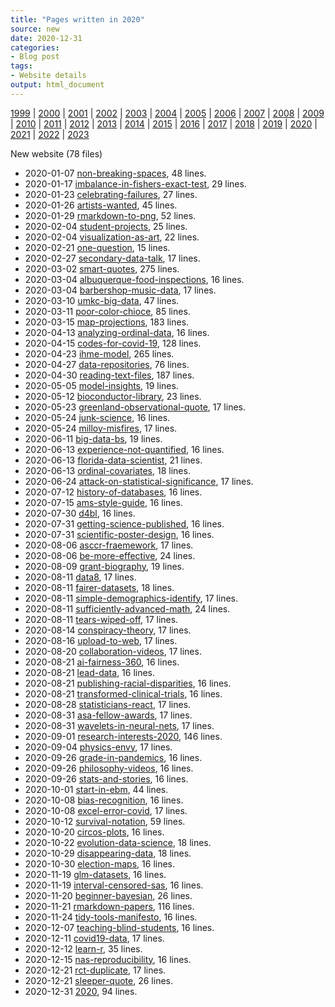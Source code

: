 ```yaml
---
title: "Pages written in 2020"
source: new
date: 2020-12-31
categories:
- Blog post
tags:
- Website details
output: html_document
---
```

 
[1999](http://new.pmean.com/1999/) | [2000](http://new.pmean.com/2000/) | [2001](http://new.pmean.com/2001/) | [2002](http://new.pmean.com/2002/) | [2003](http://new.pmean.com/2003/) | [2004](http://new.pmean.com/2004/) | [2005](http://new.pmean.com/2005/) | [2006](http://new.pmean.com/2006/) | [2007](http://new.pmean.com/2007/) | [2008](http://new.pmean.com/2008/) | [2009](http://new.pmean.com/2009/) | [2010](http://new.pmean.com/2010/) | [2011](http://new.pmean.com/2011/) | [2012](http://new.pmean.com/2012/) | [2013](http://new.pmean.com/2013/) | [2014](http://new.pmean.com/2014/) | [2015](http://new.pmean.com/2015/) | [2016](http://new.pmean.com/2016/) | [2017](http://new.pmean.com/2017/) | [2018](http://new.pmean.com/2018/) | [2019](http://new.pmean.com/2019/) | [2020](http://new.pmean.com/2020/) | [2021](http://new.pmean.com/2021/) | [2022](http://new.pmean.com/2022/) | [2023](http://new.pmean.com/2023/)
 
New website (78 files)
 
+ 2020-01-07 [non-breaking-spaces](http://new.pmean.com/non-breaking-spaces/),  48 lines.  
+ 2020-01-17 [imbalance-in-fishers-exact-test](http://new.pmean.com/imbalance-in-fishers-exact-test/),  29 lines.  
+ 2020-01-23 [celebrating-failures](http://new.pmean.com/celebrating-failures/),  27 lines.  
+ 2020-01-26 [artists-wanted](http://new.pmean.com/artists-wanted/),  45 lines.  
+ 2020-01-29 [rmarkdown-to-png](http://new.pmean.com/rmarkdown-to-png/),  52 lines.  
+ 2020-02-04 [student-projects](http://new.pmean.com/student-projects/),  25 lines.  
+ 2020-02-04 [visualization-as-art](http://new.pmean.com/visualization-as-art/),  22 lines.  
+ 2020-02-21 [one-question](http://new.pmean.com/one-question/),  15 lines.  
+ 2020-02-27 [secondary-data-talk](http://new.pmean.com/secondary-data-talk/),  17 lines.  
+ 2020-03-02 [smart-quotes](http://new.pmean.com/smart-quotes/),  275 lines.  
+ 2020-03-04 [albuquerque-food-inspections](http://new.pmean.com/albuquerque-food-inspections/),  16 lines.  
+ 2020-03-04 [barbershop-music-data](http://new.pmean.com/barbershop-music-data/),  17 lines.  
+ 2020-03-10 [umkc-big-data](http://new.pmean.com/umkc-big-data/),  47 lines.  
+ 2020-03-11 [poor-color-chioce](http://new.pmean.com/poor-color-chioce/),  85 lines.  
+ 2020-03-15 [map-projections](http://new.pmean.com/map-projections/),  183 lines.  
+ 2020-04-13 [analyzing-ordinal-data](http://new.pmean.com/analyzing-ordinal-data/),  16 lines.  
+ 2020-04-15 [codes-for-covid-19](http://new.pmean.com/codes-for-covid-19/),  128 lines.  
+ 2020-04-23 [ihme-model](http://new.pmean.com/ihme-model/),  265 lines.  
+ 2020-04-27 [data-repositories](http://new.pmean.com/data-repositories/),  76 lines.  
+ 2020-04-30 [reading-text-files](http://new.pmean.com/reading-text-files/),  187 lines.  
+ 2020-05-05 [model-insights](http://new.pmean.com/model-insights/),  19 lines.  
+ 2020-05-12 [bioconductor-library](http://new.pmean.com/bioconductor-library/),  23 lines.  
+ 2020-05-23 [greenland-observational-quote](http://new.pmean.com/greenland-observational-quote/),  17 lines.  
+ 2020-05-24 [junk-science](http://new.pmean.com/junk-science/),  16 lines.  
+ 2020-05-24 [milloy-misfires](http://new.pmean.com/milloy-misfires/),  17 lines.  
+ 2020-06-11 [big-data-bs](http://new.pmean.com/big-data-bs/),  19 lines.  
+ 2020-06-13 [experience-not-quantified](http://new.pmean.com/experience-not-quantified/),  16 lines.  
+ 2020-06-13 [florida-data-scientist](http://new.pmean.com/florida-data-scientist/),  21 lines.  
+ 2020-06-13 [ordinal-covariates](http://new.pmean.com/ordinal-covariates/),  18 lines.  
+ 2020-06-24 [attack-on-statistical-significance](http://new.pmean.com/attack-on-statistical-significance/),  17 lines.  
+ 2020-07-12 [history-of-databases](http://new.pmean.com/history-of-databases/),  16 lines.  
+ 2020-07-15 [ams-style-guide](http://new.pmean.com/ams-style-guide/),  16 lines.  
+ 2020-07-30 [d4bl](http://new.pmean.com/d4bl/),  16 lines.  
+ 2020-07-31 [getting-science-published](http://new.pmean.com/getting-science-published/),  16 lines.  
+ 2020-07-31 [scientific-poster-design](http://new.pmean.com/scientific-poster-design/),  16 lines.  
+ 2020-08-06 [asccr-fraemework](http://new.pmean.com/asccr-fraemework/),  17 lines.  
+ 2020-08-06 [be-more-effective](http://new.pmean.com/be-more-effective/),  24 lines.  
+ 2020-08-09 [grant-biography](http://new.pmean.com/grant-biography/),  19 lines.  
+ 2020-08-11 [data8](http://new.pmean.com/data8/),  17 lines.  
+ 2020-08-11 [fairer-datasets](http://new.pmean.com/fairer-datasets/),  18 lines.  
+ 2020-08-11 [simple-demographics-identify](http://new.pmean.com/simple-demographics-identify/),  17 lines.  
+ 2020-08-11 [sufficiently-advanced-math](http://new.pmean.com/sufficiently-advanced-math/),  24 lines.  
+ 2020-08-11 [tears-wiped-off](http://new.pmean.com/tears-wiped-off/),  17 lines.  
+ 2020-08-14 [conspiracy-theory](http://new.pmean.com/conspiracy-theory/),  17 lines.  
+ 2020-08-16 [upload-to-web](http://new.pmean.com/upload-to-web/),  17 lines.  
+ 2020-08-20 [collaboration-videos](http://new.pmean.com/collaboration-videos/),  17 lines.  
+ 2020-08-21 [ai-fairness-360](http://new.pmean.com/ai-fairness-360/),  16 lines.  
+ 2020-08-21 [lead-data](http://new.pmean.com/lead-data/),  16 lines.  
+ 2020-08-21 [publishing-racial-disparities](http://new.pmean.com/publishing-racial-disparities/),  16 lines.  
+ 2020-08-21 [transformed-clinical-trials](http://new.pmean.com/transformed-clinical-trials/),  16 lines.  
+ 2020-08-28 [statisticians-react](http://new.pmean.com/statisticians-react/),  17 lines.  
+ 2020-08-31 [asa-fellow-awards](http://new.pmean.com/asa-fellow-awards/),  17 lines.  
+ 2020-08-31 [wavelets-in-neural-nets](http://new.pmean.com/wavelets-in-neural-nets/),  17 lines.  
+ 2020-09-01 [research-interests-2020](http://new.pmean.com/research-interests-2020/),  146 lines.  
+ 2020-09-04 [physics-envy](http://new.pmean.com/physics-envy/),  17 lines.  
+ 2020-09-26 [grade-in-pandemics](http://new.pmean.com/grade-in-pandemics/),  16 lines.  
+ 2020-09-26 [philosophy-videos](http://new.pmean.com/philosophy-videos/),  16 lines.  
+ 2020-09-26 [stats-and-stories](http://new.pmean.com/stats-and-stories/),  16 lines.  
+ 2020-10-01 [start-in-ebm](http://new.pmean.com/start-in-ebm/),  44 lines.  
+ 2020-10-08 [bias-recognition](http://new.pmean.com/bias-recognition/),  16 lines.  
+ 2020-10-08 [excel-error-covid](http://new.pmean.com/excel-error-covid/),  17 lines.  
+ 2020-10-12 [survival-notation](http://new.pmean.com/survival-notation/),  59 lines.  
+ 2020-10-20 [circos-plots](http://new.pmean.com/circos-plots/),  16 lines.  
+ 2020-10-22 [evolution-data-science](http://new.pmean.com/evolution-data-science/),  18 lines.  
+ 2020-10-29 [disappearing-data](http://new.pmean.com/disappearing-data/),  18 lines.  
+ 2020-10-30 [election-maps](http://new.pmean.com/election-maps/),  16 lines.  
+ 2020-11-19 [glm-datasets](http://new.pmean.com/glm-datasets/),  16 lines.  
+ 2020-11-19 [interval-censored-sas](http://new.pmean.com/interval-censored-sas/),  16 lines.  
+ 2020-11-20 [beginner-bayesian](http://new.pmean.com/beginner-bayesian/),  26 lines.  
+ 2020-11-21 [rmarkdown-papers](http://new.pmean.com/rmarkdown-papers/),  116 lines.  
+ 2020-11-24 [tidy-tools-manifesto](http://new.pmean.com/tidy-tools-manifesto/),  16 lines.  
+ 2020-12-07 [teaching-blind-students](http://new.pmean.com/teaching-blind-students/),  16 lines.  
+ 2020-12-11 [covid19-data](http://new.pmean.com/covid19-data/),  17 lines.  
+ 2020-12-12 [learn-r](http://new.pmean.com/learn-r/),  35 lines.  
+ 2020-12-15 [nas-reproducibility](http://new.pmean.com/nas-reproducibility/),  16 lines.  
+ 2020-12-21 [rct-duplicate](http://new.pmean.com/rct-duplicate/),  17 lines.  
+ 2020-12-21 [sleeper-quote](http://new.pmean.com/sleeper-quote/),  26 lines.  
+ 2020-12-31 [2020](http://new.pmean.com/2020/),  94 lines.
 
